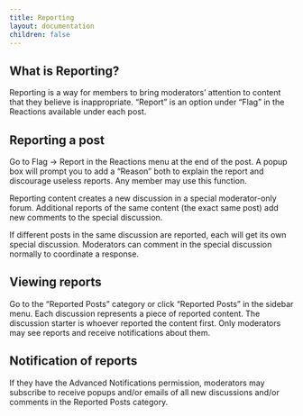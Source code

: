```yaml
---
title: Reporting
layout: documentation
children: false
---
```


## What is Reporting?

Reporting is a way for members to bring moderators’ attention to content that they believe is inappropriate. “Report” is an option under “Flag” in the Reactions available under each post.

## Reporting a post

Go to Flag -> Report in the Reactions menu at the end of the post. A popup box will prompt you to add a “Reason” both to explain the report and discourage useless reports. Any member may use this function.

Reporting content creates a new discussion in a special moderator-only forum. 
Additional reports of the same content (the exact same post) add new comments to the special discussion. 

If different posts in the same discussion are reported, each will get its own special discussion. Moderators can comment in the special discussion normally to coordinate a response.

## Viewing reports

Go to the “Reported Posts” category or click “Reported Posts” in the sidebar menu. Each discussion represents a piece of reported content. The discussion starter is whoever reported the content first. Only moderators may see reports and receive notifications about them.

## Notification of reports

If they have the Advanced Notifications permission, moderators may subscribe to receive popups and/or emails of all new discussions and/or comments in the Reported Posts category.
